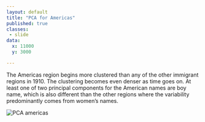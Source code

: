```yaml
---
layout: default
title: "PCA for Americas"
published: true
classes:
 - slide
data:
  x: 11000
  y: 3000

---
```

The Americas region begins more clustered than any of the other immigrant regions in 1910. The clustering becomes even denser as time goes on. At least one of two principal components for the American names are boy name, which is also different than the other regions where the variability predominantly comes from women’s names.  

![PCA americas](https://ulyssesinvictus.github.io/cs109-project/assets/PCA/pca_americas.png)
